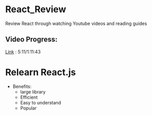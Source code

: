 # React_Review
Review React through watching Youtube videos and reading guides

## Video Progress:
[Link](youtube.com/watch?v=b9eMGE7QtTk&ab_channel=JavaScriptMastery) : 5:11/1:11:43

# Relearn React.js
- Benefits:
  - large library
  - Efficient 
  - Easy to understand
  - Popular



